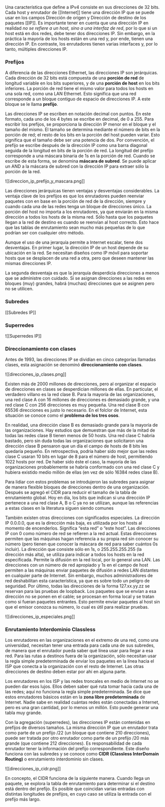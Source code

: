 Una característica que define a IPv4 consiste en sus direcciones de 32 bits. Cada host y enrutador de [[Internet]] tiene una dirección IP que se puede usar en los campos Dirección de origen y Dirección de destino de los paquetes [[IP]]. Es importante tener en cuenta que una dirección IP en realidad *no se refiere a un host, sino a una interfaz de red*, por lo que si un host está en dos redes, debe tener dos direcciones IP. Sin embargo, en la práctica la mayoría de los hosts están en una red y, por ende, tienen una dirección IP. En contraste, los enrutadores tienen varias interfaces y, por lo tanto, múltiples direcciones IP.

### Prefijos
A diferencia de las direcciones Ethernet, las direcciones IP son jerárquicas. Cada dirección de 32 bits está compuesta de una **porción de red** de longitud variable en los bits superiores, y de una **porción de host** en los bits inferiores. La porción de red tiene el mismo valor para todos los hosts en una sola red, como una LAN Ethernet. Esto significa que una red corresponde a un bloque contiguo de espacio de direcciones IP. A este bloque se le llama **prefijo**.

Las direcciones IP se escriben en notación decimal con puntos. En este formato, cada uno de los 4 bytes se escribe en decimal, de 0 a 255. Para escribir los prefijos, se proporciona la dirección IP menor en el bloque y el tamaño del mismo. El tamaño se determina mediante el número de bits en la porción de red; el resto de los bits en la porción del host pueden variar. Esto significa que el tamaño debe ser una potencia de dos. Por convención, el prefijo se escribe después de la dirección IP como una barra diagonal seguida de la longitud en bits de la porción de red. La longitud del prefijo corresponde a una máscara binaria de 1s en la porción de red. Cuando se escribe de esta forma, se denomina **máscara de subred**. Se puede aplicar un AND a la máscara de subred con la dirección IP para extraer sólo la porción de la red.

![[direccion_ip_prefijo_y_mascara.png]]

Las direcciones jerárquicas tienen ventajas y desventajas considerables. La ventaja clave de los prefijos es que los enrutadores pueden reenviar paquetes con en base en la porción de red de la dirección, siempre y cuando cada una de las redes tenga un bloque de direcciones único. La porción del host no importa a los enrutadores, ya que enviarán en la misma dirección a todos los hosts de la misma red. Sólo hasta que los paquetes llegan a la red de destino es cuando se reenvían al host correcto. Esto hace que las tablas de enrutamiento sean mucho más pequeñas de lo que podrían ser con cualquier otro método.

Aunque el uso de una jerarquía permite a Internet escalar, tiene dos desventajas. En primer lugar, la dirección IP de un host depende de su ubicación en la red. Se necesitan diseños como IP móvil para soportar hosts que se desplacen de una red a otra, pero que deseen mantener las mismas direcciones IP.

La segunda desventaja es que la jerarquía desperdicia direcciones a menos que se administre con cuidado. Si se asignan direcciones a las redes en bloques (muy) grandes, habrá (muchas) direcciones que se asignen pero no se utilicen.

### Subredes
[[Subredes IP]]

### Superredes
![[Superredes IP]]

### Direccionamiento con clases
Antes de 1993, las direcciones IP se dividían en cinco categorías llamadas clases, esta asignación se denominó **direccionamiento con clases**.

![[direcciones_ip_clases.png]]

Existen más de 2000 millones de direcciones, pero al organizar el espacio de direcciones en clases se desperdician millones de ellas. En particular, el verdadero villano es la red clase B. Para la mayoría de las organizaciones, una red clase A con 16 millones de direcciones es demasiado grande, y una red clase C con 256 direcciones es muy pequeña. Una red clase B con 65536 direcciones es justo lo necesario. En el folclor de Internet, esta situación se conoce como el **problema de los tres osos**.

En realidad, una dirección clase B es demasiado grande para la mayoría de las organizaciones. Hay estudios que demuestran que más de la mitad de todas las redes clase B tienen menos de 50 hosts. Una red clase C habría bastado, pero sin duda todas las organizaciones que solicitaron una dirección clase B pensaron que un día el campo de hosts de 8 bits les quedaría pequeño. En retrospectiva, podría haber sido mejor que las redes clase C usaran 10 bits en lugar de 8 para el número de host, permitiendo 1022 hosts por red. De haber sido éste el caso, la mayoría de las organizaciones probablemente se habría conformado con una red clase C y hubiera existido medio millón de ellas (en vez de sólo 16384 redes clase B).

Para lidiar con estos problemas se introdujeron las subredes para asignar de manera flexible bloques de direcciones dentro de una organización. Después se agregó el CIDR para reducir el tamaño de la tabla de enrutamiento global. Hoy en día, los bits que indican si una dirección IP pertenece a una red clase A, B o C ya no se utilizan, aunque las referencias a estas clases en la literatura siguen siendo comunes

También existen otras direcciones con significados especiales. La dirección IP 0.0.0.0, que es la dirección más baja, es utilizada por los hosts al momento de encenderlos. Significa “esta red” o “este host”. Las direcciones IP con 0 como número de red se refieren a la red actual. Estas direcciones permiten que las máquinas hagan referencia a su propia red sin conocer su número (pero tienen que conocer la máscara de red para saber cuántos 0s incluir). La dirección que consiste sólo en 1s, o 255.255.255.255 (la dirección más alta), se utiliza para indicar a todos los hosts en la red especificada. Permite la difusión en la red local, por lo general una LAN. Las direcciones con un número de red apropiado y 1s en el campo de host permiten a las máquinas enviar paquetes de difusión a redes LAN distantes en cualquier parte de Internet. Sin embargo, muchos administradores de red deshabilitan esta característica, ya que es sobre todo un peligro de seguridad. Por último, todas las direcciones de la forma 127.xx.yy.zz se reservan para las pruebas de loopback. Los paquetes que se envían a esa dirección no se ponen en el cable; se procesan en forma local y se tratan como si fueran paquetes entrantes. Esto permite enviar paquetes al host sin que el emisor conozca su número, lo cual es útil para realizar pruebas.

![[direcciones_ip_especiales.png]]

### Enrutamiento Interdominio Classless
Los enrutadores en las organizaciones en el extremo de una red, como una universidad, necesitan tener una entrada para cada una de sus subredes, de manera que el enrutador pueda saber qué línea usar para llegar a esa red. Para las rutas a destinos fuera de la organización, sólo necesitan usar la regla simple predeterminada de enviar los paquetes en la línea hacia el ISP que conecta a la organización con el resto de Internet. Las otras direcciones de destino deben estar por ahí en alguna parte.

Los enrutadores en los ISP y las redes troncales en medio de Internet no se pueden dar esos lujos. Ellos deben saber qué ruta tomar hacia cada una de las redes; aquí no funciona la regla simple predeterminada. Se dice que estos enrutadores básicos están en la **zona libre predeterminada** de Internet. Nadie sabe en realidad cuántas redes están conectadas a Internet, pero es una gran cantidad, por lo menos un millón. Esto puede generar una tabla muy grande.

Con la agregación (superredes), las direcciones IP están contenidas en prefijos de diversos tamaños. La misma dirección IP que un enrutador trata como parte de un prefijo /22 (un bloque que contiene 210 direcciones), puede ser tratada por otro enrutador como parte de un prefijo /20 más grande (que contiene 212 direcciones). Es responsabilidad de cada enrutador tener la información del prefijo correspondiente. Este diseño funciona con las subredes y se conoce como **CIDR (Classless InterDomain Routing)** o enrutamiento interdominio sin clases.

![[direcciones_ip_cidr.png]]

En concepto, el CIDR funciona de la siguiente manera. Cuando llega un paquete, se explora la tabla de enrutamiento para determinar si el destino está dentro del prefijo. Es posible que coincidan varias entradas con distintas longitudes de prefijos, en cuyo caso se utiliza la entrada con el prefijo más largo.